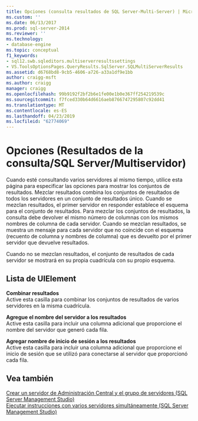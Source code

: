 ```yaml
---
title: Opciones (consulta resultados de SQL Server-Multi-Server) | Microsoft Docs
ms.custom: ''
ms.date: 06/13/2017
ms.prod: sql-server-2014
ms.reviewer: ''
ms.technology:
- database-engine
ms.topic: conceptual
f1_keywords:
- sql12.swb.sqleditors.multiserverresultssettings
- VS.ToolsOptionsPages.QueryResults.SqlServer.SQLMultiServerResults
ms.assetid: d6768bd8-9cb5-4606-a726-a33a1df9e1bb
author: craigg-msft
ms.author: craigg
manager: craigg
ms.openlocfilehash: 99b9192f2bf2b6e1fe00e1b0e367ff254219539c
ms.sourcegitcommit: f7fced330b64d6616aeb8766747295807c92dd41
ms.translationtype: MT
ms.contentlocale: es-ES
ms.lasthandoff: 04/23/2019
ms.locfileid: "62774069"
---
```

# <a name="options-query-results-sql-server-multi-server"></a>Opciones (Resultados de la consulta/SQL Server/Multiservidor)
  Cuando esté consultando varios servidores al mismo tiempo, utilice esta página para especificar las opciones para mostrar los conjuntos de resultados. Mezclar resultados combina los conjuntos de resultados de todos los servidores en un conjunto de resultados único. Cuando se mezclan resultados, el primer servidor en responder establece el esquema para el conjunto de resultados. Para mezclar los conjuntos de resultados, la consulta debe devolver el mismo número de columnas con los mismos nombres de columna de cada servidor. Cuando se mezclan resultados, se muestra un mensaje para cada servidor que no coincide con el esquema (recuento de columna y nombres de columna) que es devuelto por el primer servidor que devuelve resultados.  
  
 Cuando no se mezclan resultados, el conjunto de resultados de cada servidor se mostrará en su propia cuadrícula con su propio esquema.  
  
## <a name="uielement-list"></a>Lista de UIElement  
 **Combinar resultados**  
 Active esta casilla para combinar los conjuntos de resultados de varios servidores en la misma cuadrícula.  
  
 **Agregue el nombre del servidor a los resultados**  
 Active esta casilla para incluir una columna adicional que proporcione el nombre del servidor que generó cada fila.  
  
 **Agregar nombre de inicio de sesión a los resultados**  
 Active esta casilla para incluir una columna adicional que proporcione el inicio de sesión que se utilizó para conectarse al servidor que proporcionó cada fila.  
  
## <a name="see-also"></a>Vea también  
 [Crear un servidor de Administración Central y el grupo de servidores &#40;SQL Server Management Studio&#41;](../ssms/register-servers/create-a-central-management-server-and-server-group.md)   
 [Ejecutar instrucciones con varios servidores simultáneamente &#40;SQL Server Management Studio&#41;](../ssms/register-servers/execute-statements-against-multiple-servers-simultaneously.md)  
  
  
